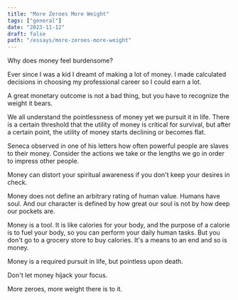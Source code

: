 ```yaml
---
title: "More Zeroes More Weight"
tags: ["general"]
date: "2023-11-12"
draft: false
path: "/essays/more-zeroes-more-weight"
---
```


Why does money feel burdensome?

Ever since I was a kid I dreamt of making a lot of money. I made calculated decisions in choosing my professional career so I could earn a lot.

A great monetary outcome is not a bad thing, but you have to recognize the weight it bears.

We all understand the pointlessness of money yet we pursuit it in life. There is a certain threshold that the utility of money is critical for survival, but after a certain point, the utility of money starts declining or becomes flat.

Seneca observed in one of his letters how often powerful people are slaves to their money. Consider the actions we take or the lengths we go in order to impress other people.

Money can distort your spiritual awareness if you don't keep your desires in check.

Money does not define an arbitrary rating of human value. Humans have soul. And our character is defined by how great our soul is  not by how deep our pockets are.

Money is a tool. It is like calories for your body, and the purpose of a calorie is to fuel your body, so you can perform your daily human tasks. But you don't go to a grocery store to buy calories. It's a means to an end and so is money.

Money is a required pursuit in life, but pointless upon death.

Don't let money hijack your focus.

More zeroes, more weight there is to it.